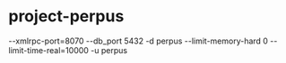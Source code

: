 # project-perpus
--xmlrpc-port=8070 --db_port 5432 -d perpus --limit-memory-hard 0 --limit-time-real=10000 -u perpus
